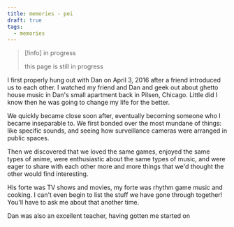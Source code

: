 ```yaml
---
title: memories - pei
draft: true
tags:
  - memories
---
```


> [!info] in progress
> 
> this page is still in progress

I first properly hung out with Dan on April 3, 2016 after a friend introduced us to each other. I watched my friend and Dan and geek out about ghetto house music in Dan's small apartment back in Pilsen, Chicago. Little did I know then he was going to change my life for the better. 

We quickly became close soon after, eventually becoming someone who I became inseparable to. We first bonded over the most mundane of things: like specific sounds, and seeing how surveillance cameras were arranged in public spaces. 

Then we discovered that we loved the same games, enjoyed the same types of anime, were enthusiastic about the same types of music, and were eager to share with each other more and more things that we'd thought the other would find interesting.

His forte was TV shows and movies, my forte was rhythm game music and cooking. I can't even begin to list the stuff we have gone through together! You'll have to ask me about that another time.

Dan was also an excellent teacher, having gotten me started on 